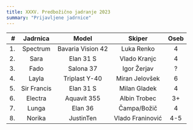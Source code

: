 ```yaml
---
title: XXXV. Predbožično jadranje 2023
summary: "Prijavljene jadrnice"
---
```


| #  | Jadrnica      | Model             | Skiper            | Oseb  |
|---:|:-------------:|:-----------------:|:-----------------:|:-----:|
| 1. | Spectrum      | Bavaria Vision 42 | Luka Renko        |   4   |
| 2. | Sara          | Elan 31 S         | Vlado Kranjc      |   4   |
| 3. | Fado          | Salona 37         | Igor Žerjav       |   ?   |
| 4. | Layla         | Triplast Y-40     | Miran Jelovšek    |   6   |
| 5. | Sir Francis   | Elan 31 S         | Milan Gladek      |   4   |
| 6. | Electra       | Aquavit 355       | Albin Trobec      |   3+  |
| 7. | Lunga         | Elan 36           | Čampa/Božič       |   4   |
| 8. | Norika        | JustinTen         | Vlado Franinović  |   4-5 |
